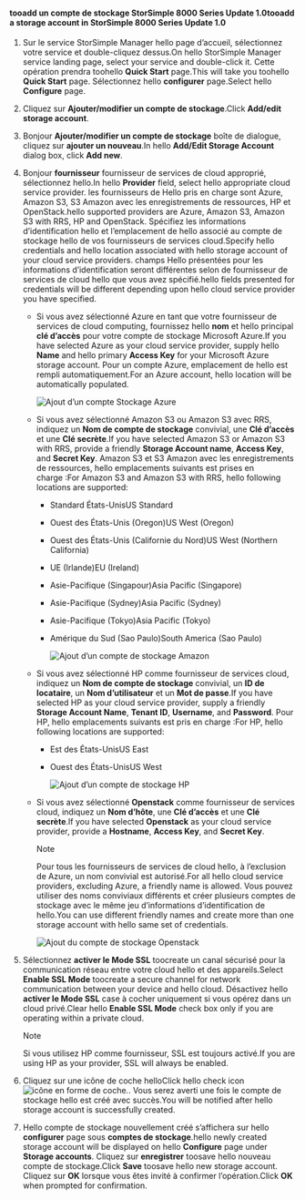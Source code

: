 <!--author=alkohli last changed: 9/17/15-->

#### <a name="tooadd-a-storage-account-in-storsimple-8000-series-update-10"></a><span data-ttu-id="e2985-101">tooadd un compte de stockage StorSimple 8000 Series Update 1.0</span><span class="sxs-lookup"><span data-stu-id="e2985-101">tooadd a storage account in StorSimple 8000 Series Update 1.0</span></span>
1. <span data-ttu-id="e2985-102">Sur le service StorSimple Manager hello page d’accueil, sélectionnez votre service et double-cliquez dessus.</span><span class="sxs-lookup"><span data-stu-id="e2985-102">On hello StorSimple Manager service landing page, select your service and double-click it.</span></span> <span data-ttu-id="e2985-103">Cette opération prendra toohello **Quick Start** page.</span><span class="sxs-lookup"><span data-stu-id="e2985-103">This will take you toohello **Quick Start** page.</span></span> <span data-ttu-id="e2985-104">Sélectionnez hello **configurer** page.</span><span class="sxs-lookup"><span data-stu-id="e2985-104">Select hello **Configure** page.</span></span>
2. <span data-ttu-id="e2985-105">Cliquez sur **Ajouter/modifier un compte de stockage**.</span><span class="sxs-lookup"><span data-stu-id="e2985-105">Click **Add/edit storage account**.</span></span>
3. <span data-ttu-id="e2985-106">Bonjour **Ajouter/modifier un compte de stockage** boîte de dialogue, cliquez sur **ajouter un nouveau**.</span><span class="sxs-lookup"><span data-stu-id="e2985-106">In hello **Add/Edit Storage Account** dialog box, click **Add new**.</span></span>
4. <span data-ttu-id="e2985-107">Bonjour **fournisseur** fournisseur de services de cloud approprié, sélectionnez hello.</span><span class="sxs-lookup"><span data-stu-id="e2985-107">In hello **Provider** field, select hello appropriate cloud service provider.</span></span> <span data-ttu-id="e2985-108">les fournisseurs de Hello pris en charge sont Azure, Amazon S3, S3 Amazon avec les enregistrements de ressources, HP et OpenStack.</span><span class="sxs-lookup"><span data-stu-id="e2985-108">hello supported providers are Azure, Amazon S3, Amazon S3 with RRS, HP and OpenStack.</span></span> <span data-ttu-id="e2985-109">Spécifiez les informations d’identification hello et l’emplacement de hello associé au compte de stockage hello de vos fournisseurs de services cloud.</span><span class="sxs-lookup"><span data-stu-id="e2985-109">Specify hello credentials and hello location associated with hello storage account of your cloud service providers.</span></span> <span data-ttu-id="e2985-110">champs Hello présentées pour les informations d’identification seront différentes selon de fournisseur de services de cloud hello que vous avez spécifié.</span><span class="sxs-lookup"><span data-stu-id="e2985-110">hello fields presented for credentials will be different depending upon hello cloud service provider you have specified.</span></span> 
   
   * <span data-ttu-id="e2985-111">Si vous avez sélectionné Azure en tant que votre fournisseur de services de cloud computing, fournissez hello **nom** et hello principal **clé d’accès** pour votre compte de stockage Microsoft Azure.</span><span class="sxs-lookup"><span data-stu-id="e2985-111">If you have selected Azure as your cloud service provider, supply hello **Name** and hello primary **Access Key** for your Microsoft Azure storage account.</span></span> <span data-ttu-id="e2985-112">Pour un compte Azure, emplacement de hello est rempli automatiquement.</span><span class="sxs-lookup"><span data-stu-id="e2985-112">For an Azure account, hello location will be automatically populated.</span></span>
     
        ![Ajout d’un compte Stockage Azure](./media/storsimple-configure-new-storage-account-u1/AddAzureStorageaccount-include.png)
   * <span data-ttu-id="e2985-114">Si vous avez sélectionné Amazon S3 ou Amazon S3 avec RRS, indiquez un **Nom de compte de stockage** convivial, une **Clé d’accès** et une **Clé secrète**.</span><span class="sxs-lookup"><span data-stu-id="e2985-114">If you have selected Amazon S3 or Amazon S3 with RRS, provide a friendly **Storage Account name**, **Access Key**, and **Secret Key**.</span></span> <span data-ttu-id="e2985-115">Amazon S3 et S3 Amazon avec les enregistrements de ressources, hello emplacements suivants est prises en charge :</span><span class="sxs-lookup"><span data-stu-id="e2985-115">For Amazon S3 and Amazon S3 with RRS, hello following locations are supported:</span></span>
     
     * <span data-ttu-id="e2985-116">Standard États-Unis</span><span class="sxs-lookup"><span data-stu-id="e2985-116">US Standard</span></span>
     * <span data-ttu-id="e2985-117">Ouest des États-Unis (Oregon)</span><span class="sxs-lookup"><span data-stu-id="e2985-117">US West (Oregon)</span></span>
     * <span data-ttu-id="e2985-118">Ouest des États-Unis (Californie du Nord)</span><span class="sxs-lookup"><span data-stu-id="e2985-118">US West (Northern California)</span></span>
     * <span data-ttu-id="e2985-119">UE (Irlande)</span><span class="sxs-lookup"><span data-stu-id="e2985-119">EU (Ireland)</span></span>
     * <span data-ttu-id="e2985-120">Asie-Pacifique (Singapour)</span><span class="sxs-lookup"><span data-stu-id="e2985-120">Asia Pacific (Singapore)</span></span>
     * <span data-ttu-id="e2985-121">Asie-Pacifique (Sydney)</span><span class="sxs-lookup"><span data-stu-id="e2985-121">Asia Pacific (Sydney)</span></span>
     * <span data-ttu-id="e2985-122">Asie-Pacifique (Tokyo)</span><span class="sxs-lookup"><span data-stu-id="e2985-122">Asia Pacific (Tokyo)</span></span>
     * <span data-ttu-id="e2985-123">Amérique du Sud (Sao Paulo)</span><span class="sxs-lookup"><span data-stu-id="e2985-123">South America (Sao Paulo)</span></span>
       
       ![Ajout d’un compte de stockage Amazon](./media/storsimple-configure-new-storage-account-u1/AddAmazonStorageaccount-include.png)
   * <span data-ttu-id="e2985-125">Si vous avez sélectionné HP comme fournisseur de services cloud, indiquez un **Nom de compte de stockage** convivial, un **ID de locataire**, un **Nom d’utilisateur** et un **Mot de passe**.</span><span class="sxs-lookup"><span data-stu-id="e2985-125">If you have selected HP as your cloud service provider, supply a friendly **Storage Account Name**, **Tenant ID**, **Username**, and **Password**.</span></span> <span data-ttu-id="e2985-126">Pour HP, hello emplacements suivants est pris en charge :</span><span class="sxs-lookup"><span data-stu-id="e2985-126">For HP, hello following locations are supported:</span></span>
     
     * <span data-ttu-id="e2985-127">Est des États-Unis</span><span class="sxs-lookup"><span data-stu-id="e2985-127">US East</span></span>
     * <span data-ttu-id="e2985-128">Ouest des États-Unis</span><span class="sxs-lookup"><span data-stu-id="e2985-128">US West</span></span>
       
       ![Ajout d’un compte de stockage HP](./media/storsimple-configure-new-storage-account-u1/AddHPStorageaccount-include.png)
   * <span data-ttu-id="e2985-130">Si vous avez sélectionné **Openstack** comme fournisseur de services cloud, indiquez un **Nom d’hôte**, une **Clé d’accès** et une **Clé secrète**.</span><span class="sxs-lookup"><span data-stu-id="e2985-130">If you have selected **Openstack** as your cloud service provider, provide a **Hostname**, **Access Key**, and **Secret Key**.</span></span>
     
     > [!NOTE]
     > <span data-ttu-id="e2985-131">Pour tous les fournisseurs de services de cloud hello, à l’exclusion de Azure, un nom convivial est autorisé.</span><span class="sxs-lookup"><span data-stu-id="e2985-131">For all hello cloud service providers, excluding Azure, a friendly name is allowed.</span></span> <span data-ttu-id="e2985-132">Vous pouvez utiliser des noms conviviaux différents et créer plusieurs comptes de stockage avec le même jeu d’informations d’identification de hello.</span><span class="sxs-lookup"><span data-stu-id="e2985-132">You can use different friendly names and create more than one storage account with hello same set of credentials.</span></span>
     > 
     > 
     
        ![Ajout du compte de stockage Openstack](./media/storsimple-configure-new-storage-account-u1/AddOpenstackStorageaccount-include.png)
5. <span data-ttu-id="e2985-134">Sélectionnez **activer le Mode SSL** toocreate un canal sécurisé pour la communication réseau entre votre cloud hello et des appareils.</span><span class="sxs-lookup"><span data-stu-id="e2985-134">Select **Enable SSL Mode** toocreate a secure channel for network communication between your device and hello cloud.</span></span> <span data-ttu-id="e2985-135">Désactivez hello **activer le Mode SSL** case à cocher uniquement si vous opérez dans un cloud privé.</span><span class="sxs-lookup"><span data-stu-id="e2985-135">Clear hello **Enable SSL Mode** check box only if you are operating within a private cloud.</span></span>
   
   > [!NOTE]
   > <span data-ttu-id="e2985-136">Si vous utilisez HP comme fournisseur, SSL est toujours activé.</span><span class="sxs-lookup"><span data-stu-id="e2985-136">If you are using HP as your provider, SSL will always be enabled.</span></span>
   > 
   > 
6. <span data-ttu-id="e2985-137">Cliquez sur une icône de coche hello</span><span class="sxs-lookup"><span data-stu-id="e2985-137">Click hello check icon</span></span> ![icône en forme de coche](./media/storsimple-configure-new-storage-account/HCS_CheckIcon-include.png)<span data-ttu-id="e2985-139">.</span><span class="sxs-lookup"><span data-stu-id="e2985-139">.</span></span> <span data-ttu-id="e2985-140">Vous serez averti une fois le compte de stockage hello est créé avec succès.</span><span class="sxs-lookup"><span data-stu-id="e2985-140">You will be notified after hello storage account is successfully created.</span></span>
7. <span data-ttu-id="e2985-141">Hello compte de stockage nouvellement créé s’affichera sur hello **configurer** page sous **comptes de stockage**.</span><span class="sxs-lookup"><span data-stu-id="e2985-141">hello newly created storage account will be displayed on hello **Configure** page under **Storage accounts**.</span></span> <span data-ttu-id="e2985-142">Cliquez sur **enregistrer** toosave hello nouveau compte de stockage.</span><span class="sxs-lookup"><span data-stu-id="e2985-142">Click **Save** toosave hello new storage account.</span></span> <span data-ttu-id="e2985-143">Cliquez sur **OK** lorsque vous êtes invité à confirmer l’opération.</span><span class="sxs-lookup"><span data-stu-id="e2985-143">Click **OK** when prompted for confirmation.</span></span>

